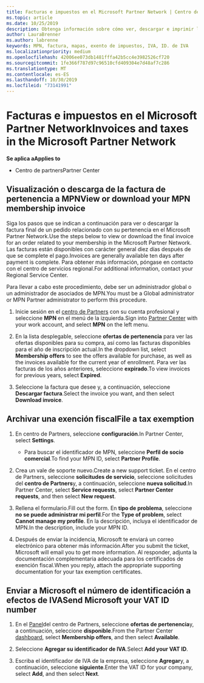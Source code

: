```yaml
---
title: Facturas e impuestos en el Microsoft Partner Network | Centro de Partners
ms.topic: article
ms.date: 10/25/2019
description: Obtenga información sobre cómo ver, descargar e imprimir la factura de pertenencia a MPN, así como el archivo de exención fiscal y enviar el número de identificación de IVA.
author: LauraBrenner
ms.author: labrenne
keywords: MPN, factura, mapas, exento de impuestos, IVA, ID. de IVA
ms.localizationpriority: medium
ms.openlocfilehash: 42006ee073db1481fffa42b5cc4e3982526cf720
ms.sourcegitcommit: 1fe366f787d97c96510cfd409304e7d48af7c286
ms.translationtype: MT
ms.contentlocale: es-ES
ms.lasthandoff: 10/30/2019
ms.locfileid: "73141991"
---
```

# <a name="invoices-and-taxes-in-the-microsoft-partner-network"></a><span data-ttu-id="6793b-104">Facturas e impuestos en el Microsoft Partner Network</span><span class="sxs-lookup"><span data-stu-id="6793b-104">Invoices and taxes in the Microsoft Partner Network</span></span>

<span data-ttu-id="6793b-105">**Se aplica a**</span><span class="sxs-lookup"><span data-stu-id="6793b-105">**Applies to**</span></span>

-  <span data-ttu-id="6793b-106">Centro de partners</span><span class="sxs-lookup"><span data-stu-id="6793b-106">Partner Center</span></span>

## <a name="view-or-download-your-mpn-membership-invoice"></a><span data-ttu-id="6793b-107">Visualización o descarga de la factura de pertenencia a MPN</span><span class="sxs-lookup"><span data-stu-id="6793b-107">View or download your MPN membership invoice</span></span>

<span data-ttu-id="6793b-108">Siga los pasos que se indican a continuación para ver o descargar la factura final de un pedido relacionado con su pertenencia en el Microsoft Partner Network.</span><span class="sxs-lookup"><span data-stu-id="6793b-108">Use the steps below to view or download the final invoice for an order related to your membership in the Microsoft Partner Network.</span></span> <span data-ttu-id="6793b-109">Las facturas están disponibles con carácter general diez días después de que se complete el pago.</span><span class="sxs-lookup"><span data-stu-id="6793b-109">Invoices are generally available ten days after payment is complete.</span></span> <span data-ttu-id="6793b-110">Para obtener más información, póngase en contacto con el centro de servicios regional.</span><span class="sxs-lookup"><span data-stu-id="6793b-110">For additional information, contact your Regional Service Center.</span></span>  

<span data-ttu-id="6793b-111">Para llevar a cabo este procedimiento, debe ser un administrador global o un administrador de asociados de MPN.</span><span class="sxs-lookup"><span data-stu-id="6793b-111">You must be a Global administrator or MPN Partner administrator to perform this procedure.</span></span> 

1.  <span data-ttu-id="6793b-112">Inicie sesión en el [centro de Partners](https://partner.microsoft.com/dashboard/home) con su cuenta profesional y seleccione **MPN** en el menú de la izquierda.</span><span class="sxs-lookup"><span data-stu-id="6793b-112">Sign into [Partner Center](https://partner.microsoft.com/dashboard/home) with your work account, and select **MPN** on the left menu.</span></span>

4.  <span data-ttu-id="6793b-113">En la lista desplegable, seleccione **ofertas de pertenencia** para ver las ofertas disponibles para su compra, así como las facturas disponibles para el año de inscripción actual.</span><span class="sxs-lookup"><span data-stu-id="6793b-113">In the dropdown list, select **Membership offers** to see the offers available for purchase, as well as the invoices available for the current year of enrollment.</span></span> <span data-ttu-id="6793b-114">Para ver las facturas de los años anteriores, seleccione **expirado**.</span><span class="sxs-lookup"><span data-stu-id="6793b-114">To view invoices for previous years, select **Expired**.</span></span>

6.  <span data-ttu-id="6793b-115">Seleccione la factura que desee y, a continuación, seleccione **Descargar factura**.</span><span class="sxs-lookup"><span data-stu-id="6793b-115">Select the invoice you want, and then select **Download invoice**.</span></span> 

## <a name="file-a-tax-exemption"></a><span data-ttu-id="6793b-116">Archivar una exención fiscal</span><span class="sxs-lookup"><span data-stu-id="6793b-116">File a tax exemption</span></span>

1.  <span data-ttu-id="6793b-117">En centro de Partners, seleccione **configuración**.</span><span class="sxs-lookup"><span data-stu-id="6793b-117">In Partner Center, select **Settings**.</span></span>
    - <span data-ttu-id="6793b-118">Para buscar el identificador de MPN, seleccione **Perfil de socio comercial**.</span><span class="sxs-lookup"><span data-stu-id="6793b-118">To find your MPN ID, select **Partner Profile**.</span></span>

2.  <span data-ttu-id="6793b-119">Crea un vale de soporte nuevo.</span><span class="sxs-lookup"><span data-stu-id="6793b-119">Create a new support ticket.</span></span> <span data-ttu-id="6793b-120">En el centro de Partners, seleccione **solicitudes de servicio**, seleccione solicitudes del **centro de Partners**y, a continuación, seleccione **nueva solicitud**.</span><span class="sxs-lookup"><span data-stu-id="6793b-120">In Partner Center, select **Service requests**, select **Partner Center requests**, and then select **New request**.</span></span>

3.  <span data-ttu-id="6793b-121">Rellena el formulario.</span><span class="sxs-lookup"><span data-stu-id="6793b-121">Fill out the form.</span></span> <span data-ttu-id="6793b-122">En **tipo de problema**, seleccione **no se puede administrar mi perfil**.</span><span class="sxs-lookup"><span data-stu-id="6793b-122">For the **Type of problem**, select **Cannot manage my profile**.</span></span> <span data-ttu-id="6793b-123">En la descripción, incluya el identificador de MPN.</span><span class="sxs-lookup"><span data-stu-id="6793b-123">In the description, include your MPN ID.</span></span>

4.  <span data-ttu-id="6793b-124">Después de enviar la incidencia, Microsoft te enviará un correo electrónico para obtener más información.</span><span class="sxs-lookup"><span data-stu-id="6793b-124">After you submit the ticket, Microsoft will email you to get more information.</span></span> <span data-ttu-id="6793b-125">Al responder, adjunta la documentación complementaria adecuada para los certificados de exención fiscal.</span><span class="sxs-lookup"><span data-stu-id="6793b-125">When you reply, attach the appropriate supporting documentation for your tax exemption certificates.</span></span>

## <a name="send-microsoft-your-vat-id-number"></a><span data-ttu-id="6793b-126">Enviar a Microsoft el número de identificación a efectos de IVA</span><span class="sxs-lookup"><span data-stu-id="6793b-126">Send Microsoft your VAT ID number</span></span>

1.  <span data-ttu-id="6793b-127">En el [Panel](https://partner.microsoft.com/dashboard/home)del centro de Partners, seleccione **ofertas de pertenencia**y, a continuación, seleccione **disponible**.</span><span class="sxs-lookup"><span data-stu-id="6793b-127">From the Partner Center [dashboard](https://partner.microsoft.com/dashboard/home), select **Membership offers**, and then select **Available**.</span></span> 

2.  <span data-ttu-id="6793b-128">Seleccione **Agregar su identificador de IVA**.</span><span class="sxs-lookup"><span data-stu-id="6793b-128">Select **Add your VAT ID**.</span></span> 

3.  <span data-ttu-id="6793b-129">Escriba el identificador de IVA de la empresa, seleccione **Agregar**y, a continuación, seleccione **siguiente**.</span><span class="sxs-lookup"><span data-stu-id="6793b-129">Enter the VAT ID for your company, select **Add**, and then select **Next**.</span></span> 

